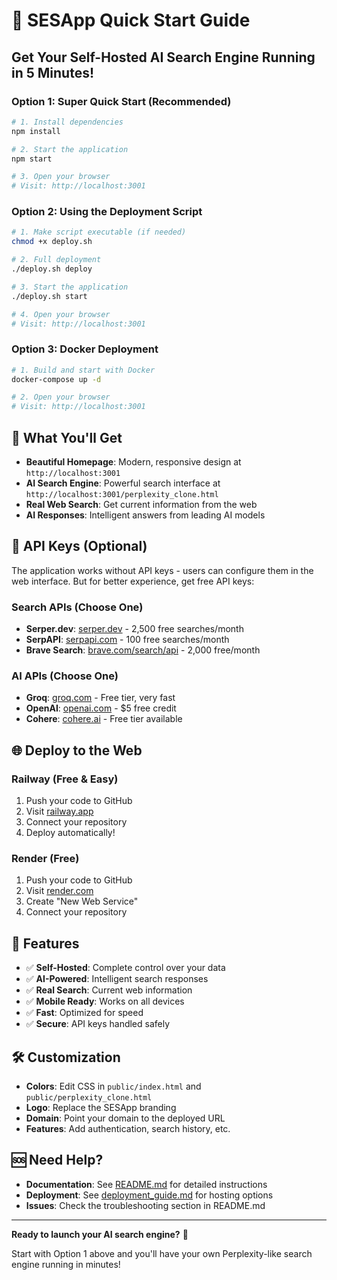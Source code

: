 # 🚀 SESApp Quick Start Guide

## Get Your Self-Hosted AI Search Engine Running in 5 Minutes!

### Option 1: Super Quick Start (Recommended)

```bash
# 1. Install dependencies
npm install

# 2. Start the application
npm start

# 3. Open your browser
# Visit: http://localhost:3001
```

### Option 2: Using the Deployment Script

```bash
# 1. Make script executable (if needed)
chmod +x deploy.sh

# 2. Full deployment
./deploy.sh deploy

# 3. Start the application
./deploy.sh start

# 4. Open your browser
# Visit: http://localhost:3001
```

### Option 3: Docker Deployment

```bash
# 1. Build and start with Docker
docker-compose up -d

# 2. Open your browser
# Visit: http://localhost:3001
```

## 🎯 What You'll Get

- **Beautiful Homepage**: Modern, responsive design at `http://localhost:3001`
- **AI Search Engine**: Powerful search interface at `http://localhost:3001/perplexity_clone.html`
- **Real Web Search**: Get current information from the web
- **AI Responses**: Intelligent answers from leading AI models

## 🔑 API Keys (Optional)

The application works without API keys - users can configure them in the web interface. But for better experience, get free API keys:

### Search APIs (Choose One)
- **Serper.dev**: [serper.dev](https://serper.dev) - 2,500 free searches/month
- **SerpAPI**: [serpapi.com](https://serpapi.com) - 100 free searches/month
- **Brave Search**: [brave.com/search/api](https://brave.com/search/api) - 2,000 free/month

### AI APIs (Choose One)
- **Groq**: [groq.com](https://groq.com) - Free tier, very fast
- **OpenAI**: [openai.com](https://openai.com) - $5 free credit
- **Cohere**: [cohere.ai](https://cohere.ai) - Free tier available

## 🌐 Deploy to the Web

### Railway (Free & Easy)
1. Push your code to GitHub
2. Visit [railway.app](https://railway.app)
3. Connect your repository
4. Deploy automatically!

### Render (Free)
1. Push your code to GitHub
2. Visit [render.com](https://render.com)
3. Create "New Web Service"
4. Connect your repository

## 📱 Features

- ✅ **Self-Hosted**: Complete control over your data
- ✅ **AI-Powered**: Intelligent search responses
- ✅ **Real Search**: Current web information
- ✅ **Mobile Ready**: Works on all devices
- ✅ **Fast**: Optimized for speed
- ✅ **Secure**: API keys handled safely

## 🛠️ Customization

- **Colors**: Edit CSS in `public/index.html` and `public/perplexity_clone.html`
- **Logo**: Replace the SESApp branding
- **Domain**: Point your domain to the deployed URL
- **Features**: Add authentication, search history, etc.

## 🆘 Need Help?

- **Documentation**: See [README.md](README.md) for detailed instructions
- **Deployment**: See [deployment_guide.md](deployment_guide.md) for hosting options
- **Issues**: Check the troubleshooting section in README.md

---

**Ready to launch your AI search engine?** 🚀

Start with Option 1 above and you'll have your own Perplexity-like search engine running in minutes!